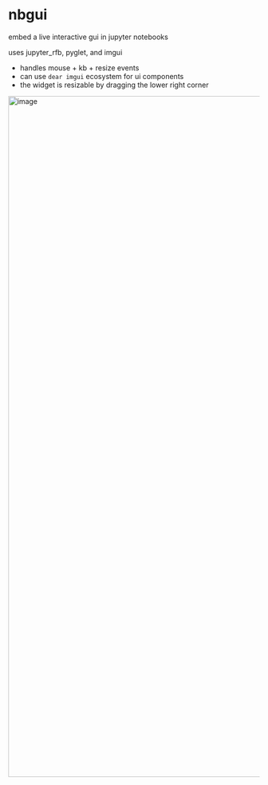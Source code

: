 # nbgui
embed a live interactive gui in jupyter notebooks

uses jupyter_rfb, pyglet, and imgui

- handles mouse + kb + resize events
- can use `dear imgui` ecosystem for ui components
- the widget is resizable by dragging the lower right corner

<img width="1363" alt="image" src="https://github.com/user-attachments/assets/66d84dd1-d532-44c0-9888-67cca04906ed">
